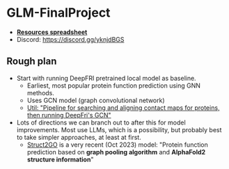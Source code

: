 # GLM-FinalProject

* [**Resources spreadsheet**](https://docs.google.com/spreadsheets/d/15Bmkx0n4Z9lcgvBW5DICMc_5DQGoknjJyintSgLNBVY/edit?usp=sharing)
* Discord: https://discord.gg/yknjdBGS


## Rough plan

* Start with running DeepFRI pretrained local model as baseline.
  - Earliest, most popular protein function prediction using GNN methods.
  - Uses GCN model (graph convolutional network)
  - [Util: "Pipeline for searching and aligning contact maps for proteins, then running DeepFri's GCN"](https://github.com/bioinf-mcb/Metagenomic-DeepFRI)
* Lots of directions we can branch out to after this for model improvements.
  Most use LLMs, which is a possibility, but probably best to take simpler approaches, at least at first.
  - [Struct2GO](https://github.com/lyjps/Struct2GO) is a very recent (Oct 2023) model: "Protein function prediction based on **graph pooling algorithm** and **AlphaFold2 structure information**"
